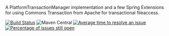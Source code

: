 A PlatformTransactionManager implementation and a few Spring Extensions for using
Commons Transaction from Apache for transactional fileaccess.

[![Build Status](https://travis-ci.org/davidkarlsen/Commons-Transaction-Spring-Integration.svg?branch=develop)](https://travis-ci.org/davidkarlsen/Commons-Transaction-Spring-Integration)
![Maven Central](https://img.shields.io/maven-central/v/com.davidkarlsen.commonstransaction.spring/commons-transaction-spring.svg?style=flat-square)
[![Average time to resolve an issue](http://isitmaintained.com/badge/resolution/davidkarlsen/Commons-Transaction-Spring-Integration.svg)](http://isitmaintained.com/project/davidkarlsen/Commons-Transaction-Spring-Integration "Average time to resolve an issue")
[![Percentage of issues still open](http://isitmaintained.com/badge/open/davidkarlsen/Commons-Transaction-Spring-Integration.svg)](http://isitmaintained.com/project/davidkarlsen/Commons-Transaction-Spring-Integration "Percentage of issues still open")
